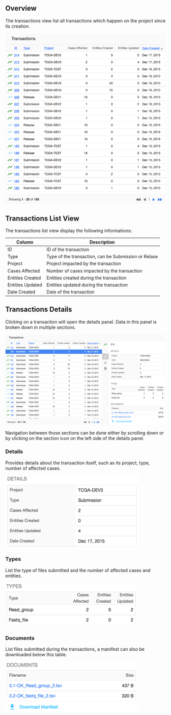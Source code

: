 ## Overview

The transactions view list all transactions which happen on the project since its creation.

[![GDC Submission Transactions](images/GDC_Submission_Transactions.png)](images/GDC_Submission_Transactions.png "Click to see the full image.")

## Transactions List View

The transactions list view display the following informations:

|Column|Description|
| --- | --- |
| ID | ID of the transaction |
| Type | Type of the transaction, can be Submission or Relase|
| Project | Project impacted by the transaction |
| Cases Affected | Number of cases impacted by the transaction |
| Entities Created | Entities created during the transaction |
| Entities Updated | Entities updated during the transaction |
| Date Created | Date of the transaction |

## Transactions Details

Clicking on a transaction will open the details panel. Data in this panel is broken down in multiple sections.

[![GDC Submission Transactions](images/GDC_Submission_Transactions_Details.png)](images/GDC_Submission_Transactions_Details.png "Click to see the full image.")

Navigation between those sections can be done either by scrolling down or by clicking on the section icon on the left side of the details panel.

### Details

Provides details about the transaction itself, such as its project, type, number of affected cases.

[![GDC Submission Transactions Details](images/GDC_Submission_Transactions_Details_Details.png)](images/GDC_Submission_Transactions_Details.png "Click to see the full image.")

### Types

List the type of files submitted and the number of affected cases and entities.

[![GDC Submission Transactions Types](images/GDC_Submission_Transactions_Details_Types.png)](images/GDC_Submission_Transactions_Details_Types.png "Click to see the full image.")

### Documents

List files submitted during the transactions, a manifest can also be downloaded below this table.

[![GDC Submission Transactions Documents](images/GDC_Submission_Transactions_Details_Documents.png)](images/GDC_Submission_Transactions_Details_Documents.png "Click to see the full image.")
